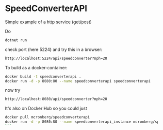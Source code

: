 # SpeedConverterAPI

Simple example of a http service (get/post)

Do

```bash
dotnet run
```

check port (here 5224) and try this in a browser:

```bash
http://localhost:5224/api/speedconverter?mph=20
```

To build as a docker-container:

```bash
docker build -t speedconverterapi .
docker run -d -p 8080:80 --name speedconverterapi speedconverterapi
```

now try

```bash
http://localhost:8080/api/speedconverter?mph=20
```

It's also on Docker Hub so you could just

````bash
docker pull mcronberg/speedconverterapi
docker run -d -p 8080:80 --name speedconverterapi_instance mcronberg/speedconverterapi
``` 